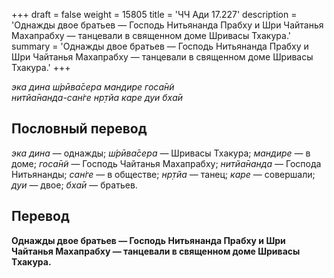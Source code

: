 +++
draft = false
weight = 15805
title = 'ЧЧ Ади 17.227'
description = 'Однажды двое братьев — Господь Нитьянанда Прабху и Шри Чайтанья Махапрабху — танцевали в священном доме Шривасы Тхакура.'
summary = 'Однажды двое братьев — Господь Нитьянанда Прабху и Шри Чайтанья Махапрабху — танцевали в священном доме Шривасы Тхакура.'
+++

_эка дина ш́рӣва̄сера мандире госа̄н̃и  
нитйа̄нанда-сан̇ге нр̣тйа каре дуи бха̄и_

## Пословный перевод

_эка_ _дина_ — однажды; _ш́рӣва̄сера_ — Шривасы Тхакура; _мандире_ — в доме; _госа̄н̃и_ — Господь Чайтанья Махапрабху; _нитйа̄нанда_ — Господа Нитьянанды; _сан̇ге_ — в обществе; _нр̣тйа_ — танец; _каре_ — совершали; _дуи_ — двое; _бха̄и_ — братьев.

## Перевод

**Однажды двое братьев — Господь Нитьянанда Прабху и Шри Чайтанья Махапрабху — танцевали в священном доме Шривасы Тхакура.**
